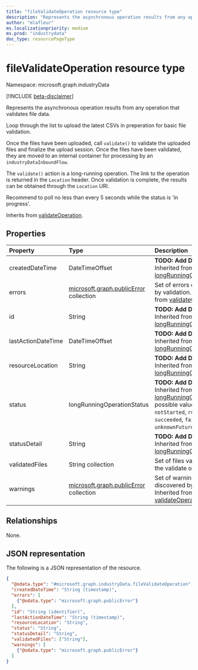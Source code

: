 ```yaml
---
title: "fileValidateOperation resource type"
description: "Represents the asynchronous operation results from any operation that validates file data."
author: "mlafleur"
ms.localizationpriority: medium
ms.prod: "industrydata"
doc_type: resourcePageType
---
```


# fileValidateOperation resource type

Namespace: microsoft.graph.industryData

[!INCLUDE [beta-disclaimer](../../includes/beta-disclaimer.md)]

Represents the asynchronous operation results from any operation that validates file data.

Loop through the list to upload the latest CSVs in preperation for basic file validation.

Once the files have been uploaded, call `validate()` to validate the uploaded files and finalize the upload session. Once the files have been validated, they are moved to an internal container for processing by an `industryDataInboundFlow`.

The `validate()` action is a long-running operation. The link to the operation is returned in the `Location` header. Once validation is complete, the results can be obtained through the `Location` URI.

Recommend to poll no less than every 5 seconds while the status is 'in progress'.

Inherits from [validateOperation](../resources/industrydata-validateoperation.md).

## Properties

| Property           | Type                                                                  | Description                                                                                                                                                                                          |
| :----------------- | :-------------------------------------------------------------------- | :--------------------------------------------------------------------------------------------------------------------------------------------------------------------------------------------------- |
| createdDateTime    | DateTimeOffset                                                        | **TODO: Add Description** Inherited from [longRunningOperation](../resources/longrunningoperation.md).                                                                                               |
| errors             | [microsoft.graph.publicError](../resources/publicerror.md) collection | Set of errors discovered by validation. Inherited from [validateOperation](../resources/industrydata-validateoperation.md).                                                                          |
| id                 | String                                                                | **TODO: Add Description** Inherited from [longRunningOperation](../resources/longrunningoperation.md).                                                                                               |
| lastActionDateTime | DateTimeOffset                                                        | **TODO: Add Description** Inherited from [longRunningOperation](../resources/longrunningoperation.md).                                                                                               |
| resourceLocation   | String                                                                | **TODO: Add Description** Inherited from [longRunningOperation](../resources/longrunningoperation.md).                                                                                               |
| status             | longRunningOperationStatus                                            | **TODO: Add Description** Inherited from [longRunningOperation](../resources/longrunningoperation.md).The possible values are: `notStarted`, `running`, `succeeded`, `failed`, `unknownFutureValue`. |
| statusDetail       | String                                                                | **TODO: Add Description** Inherited from [longRunningOperation](../resources/longrunningoperation.md).                                                                                               |
| validatedFiles     | String collection                                                     | Set of files validated by the validate operation.                                                                                                                                                    |
| warnings           | [microsoft.graph.publicError](../resources/publicerror.md) collection | Set of warnings discovered by validation. Inherited from [validateOperation](../resources/industrydata-validateoperation.md).                                                                        |

## Relationships

None.

## JSON representation

The following is a JSON representation of the resource.

<!-- {
  "blockType": "resource",
  "keyProperty": "id",
  "@odata.type": "microsoft.graph.industryData.fileValidateOperation",
  "baseType": "microsoft.graph.industryData.validateOperation",
  "openType": false
}
-->

```json
{
  "@odata.type": "#microsoft.graph.industryData.fileValidateOperation",
  "createdDateTime": "String (timestamp)",
  "errors": [
    {"@odata.type": "microsoft.graph.publicError"}
  ],
  "id": "String (identifier)",
  "lastActionDateTime": "String (timestamp)",
  "resourceLocation": "String",
  "status": "String",
  "statusDetail": "String",
  "validatedFiles": ["String"],
  "warnings": [
    {"@odata.type": "microsoft.graph.publicError"}
  ]
}
```

